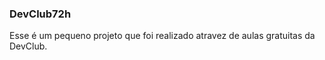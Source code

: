 ﻿### DevClub72h

Esse é um pequeno projeto que foi realizado atravez de aulas gratuitas da DevClub.
